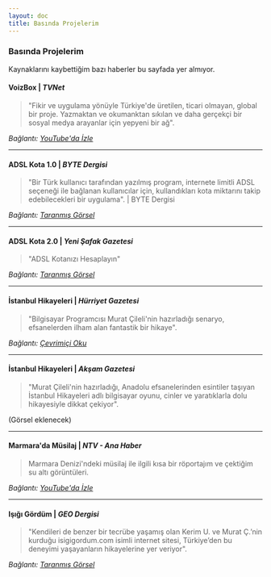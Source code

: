 ```yaml
---
layout: doc
title: Basında Projelerim
---
```


### Basında Projelerim

Kaynaklarını kaybettiğim bazı haberler bu sayfada yer almıyor.

#### VoizBox |  *TVNet*  
> "Fikir ve uygulama yönüyle Türkiye'de üretilen, ticari olmayan, global bir proje. Yazmaktan ve okumanktan sıkılan ve daha gerçekçi bir sosyal medya arayanlar için yepyeni bir ağ".  

*Bağlantı: [YouTube'da İzle](https://www.youtube.com/watch?v=oIzZya5wRWQ)*

---

#### ADSL Kota 1.0 | *BYTE Dergisi*   
> "Bir Türk kullanıcı tarafından yazılmış program, internete limitli ADSL seçeneği ile bağlanan kullanıcılar için, kullandıkları kota miktarını takip edebilecekleri bir uygulama". | BYTE Dergisi  

*Bağlantı: <a href="./images/basinda-adsl-kota-byte.jpg" target="_blank">Taranmış Görsel</a>*

---

#### ADSL Kota 2.0 | *Yeni Şafak Gazetesi*
> "ADSL Kotanızı Hesaplayın"  

*Bağlantı: <a href="./images/basinda-adsl-kota-yeni-safak.png" target="_blank">Taranmış Görsel</a>* 

---

#### İstanbul Hikayeleri | *Hürriyet Gazetesi*
>"Bilgisayar Programcısı Murat Çileli'nin hazırladığı senaryo, efsanelerden ilham alan fantastik bir hikaye".  

*Bağlantı: [Çevrimiçi Oku](https://www.hurriyet.com.tr/kelebek/istanbul-un-altinda-cinler-cirit-atiyor-7108579)*

---

#### İstanbul Hikayeleri | *Akşam Gazetesi*  
> "Murat Çileli'nin hazırladığı, Anadolu efsanelerinden esintiler taşıyan İstanbul Hikayeleri adlı bilgisayar oyunu, cinler ve yaratıklarla dolu hikayesiyle dikkat çekiyor". 

(Görsel eklenecek)

---

#### Marmara'da Müsilaj | *NTV - Ana Haber*  
> Marmara Denizi'ndeki müsilaj ile ilgili kısa bir röportajım ve çektiğim su altı görüntüleri.

*Bağlantı: [YouTube'da İzle](https://www.youtube.com/watch?v=r5ShK_wdpL0)*

---

#### Işığı Gördüm | *GEO Dergisi*  
> "Kendileri de benzer bir tecrübe yaşamış olan Kerim U. ve Murat Ç.’nin kurduğu isigigordum.com isimli internet sitesi, Türkiye’den bu deneyimi yaşayanların hikayelerine yer veriyor".  

*Bağlantı: <a href="./images/basinda-geo-dergisi.jpg" target="_blank">Taranmış Görsel</a>*